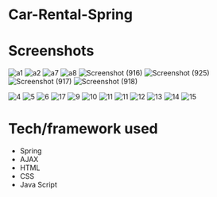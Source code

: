 # Car-Rental-Spring

# Screenshots
![a1](https://user-images.githubusercontent.com/73926739/130229215-3e314452-aef0-4da9-91f5-11dfcbeac031.png)
![a2](https://user-images.githubusercontent.com/73926739/130229238-859b3b64-90b4-4df3-bd1b-80c0ab6f4c5e.png)
![a7](https://user-images.githubusercontent.com/73926739/130229711-e202f15e-2c84-4a69-b1f5-f8a2d71551e1.png)
![a8](https://user-images.githubusercontent.com/73926739/130229317-ccd67836-1bc6-46ce-9a7b-e77f047b854d.png)
![Screenshot (916)](https://user-images.githubusercontent.com/73926739/130229541-900708ad-dcc3-4768-9895-26ff75da3789.png)
![Screenshot (925)](https://user-images.githubusercontent.com/73926739/130229558-f2bf6cc4-d589-4e17-9e5d-092e84462ea7.png)
![Screenshot (917)](https://user-images.githubusercontent.com/73926739/130229507-6f06adc6-7e67-4bba-bc36-d99cd109abcc.png)
![Screenshot (918)](https://user-images.githubusercontent.com/73926739/130229525-37cbaf46-0291-4e91-bcb2-7bc20186257d.png)


![4](https://user-images.githubusercontent.com/73926739/126005394-5ec8f3b8-6807-462e-842e-9b4112a5f5c4.png)
![5](https://user-images.githubusercontent.com/73926739/126005396-082e731c-1a7d-4f36-9821-705ab532471d.png)
![6](https://user-images.githubusercontent.com/73926739/126005401-9ed69f10-a88a-443f-9301-434edf7d62ab.png)
![17](https://user-images.githubusercontent.com/73926739/127326778-f70fcfba-0d2b-45f0-b08d-10dff0b07c14.png)
![9](https://user-images.githubusercontent.com/73926739/126005411-b41412ac-caa4-48ee-8758-32c71fbf694c.png)
![10](https://user-images.githubusercontent.com/73926739/126005412-c0315c0e-39d0-473d-a3d4-c1fb23075737.png)
![11](https://user-images.githubusercontent.com/73926739/126005415-76551a79-156a-47d1-83e3-87c70c17a87b.png)
![11](https://user-images.githubusercontent.com/73926739/126028919-7db6821e-2f48-42ac-a891-05dd986519f7.png)
![12](https://user-images.githubusercontent.com/73926739/126028911-59a5465b-c058-43cd-9434-0de077cf5d78.png)
![13](https://user-images.githubusercontent.com/73926739/126028913-7a71834a-2542-43f3-9d42-d6704e0e7efd.png)
![14](https://user-images.githubusercontent.com/73926739/126028914-7906cd89-0ee7-4655-a86d-a1b53a1c2c60.png)
![15](https://user-images.githubusercontent.com/73926739/126028918-e2a32b23-59c5-4968-a3bb-f62bf0a357e7.png)



# Tech/framework used
* Spring
* AJAX
* HTML
* CSS
* Java Script
